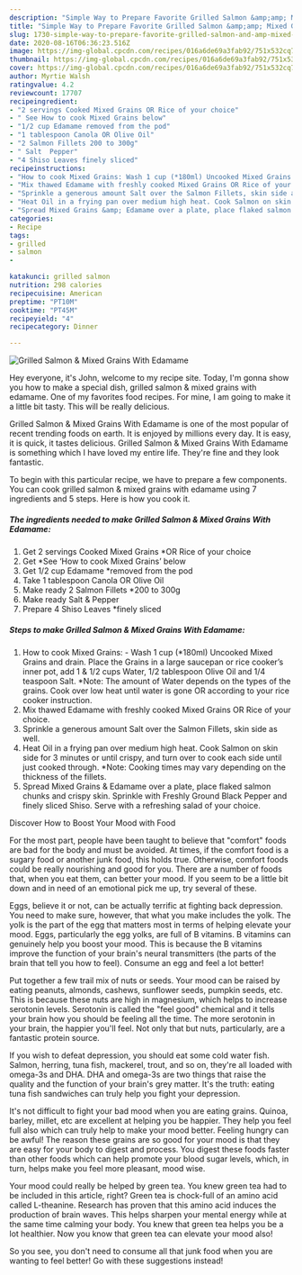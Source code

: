 ```yaml
---
description: "Simple Way to Prepare Favorite Grilled Salmon &amp;amp; Mixed Grains With Edamame"
title: "Simple Way to Prepare Favorite Grilled Salmon &amp;amp; Mixed Grains With Edamame"
slug: 1730-simple-way-to-prepare-favorite-grilled-salmon-and-amp-mixed-grains-with-edamame
date: 2020-08-16T06:36:23.516Z
image: https://img-global.cpcdn.com/recipes/016a6de69a3fab92/751x532cq70/grilled-salmon-mixed-grains-with-edamame-recipe-main-photo.jpg
thumbnail: https://img-global.cpcdn.com/recipes/016a6de69a3fab92/751x532cq70/grilled-salmon-mixed-grains-with-edamame-recipe-main-photo.jpg
cover: https://img-global.cpcdn.com/recipes/016a6de69a3fab92/751x532cq70/grilled-salmon-mixed-grains-with-edamame-recipe-main-photo.jpg
author: Myrtie Walsh
ratingvalue: 4.2
reviewcount: 17707
recipeingredient:
- "2 servings Cooked Mixed Grains OR Rice of your choice"
- " See How to cook Mixed Grains below"
- "1/2 cup Edamame removed from the pod"
- "1 tablespoon Canola OR Olive Oil"
- "2 Salmon Fillets 200 to 300g"
- " Salt  Pepper"
- "4 Shiso Leaves finely sliced"
recipeinstructions:
- "How to cook Mixed Grains: Wash 1 cup (*180ml) Uncooked Mixed Grains and drain. Place the Grains in a large saucepan or rice cooker’s inner pot, add 1 &amp; 1/2 cups Water, 1/2 tablespoon Olive Oil and 1/4 teaspoon Salt. *Note: The amount of Water depends on the types of the grains. Cook over low heat until water is gone OR according to your rice cooker instruction."
- "Mix thawed Edamame with freshly cooked Mixed Grains OR Rice of your choice."
- "Sprinkle a generous amount Salt over the Salmon Fillets, skin side as well."
- "Heat Oil in a frying pan over medium high heat. Cook Salmon on skin side for 3 minutes or until crispy, and turn over to cook each side until just cooked through. *Note: Cooking times may vary depending on the thickness of the fillets."
- "Spread Mixed Grains &amp; Edamame over a plate, place flaked salmon chunks and crispy skin. Sprinkle with Freshly Ground Black Pepper and finely sliced Shiso. Serve with a refreshing salad of your choice."
categories:
- Recipe
tags:
- grilled
- salmon
- 

katakunci: grilled salmon  
nutrition: 298 calories
recipecuisine: American
preptime: "PT10M"
cooktime: "PT45M"
recipeyield: "4"
recipecategory: Dinner

---
```



![Grilled Salmon &amp; Mixed Grains With Edamame](https://img-global.cpcdn.com/recipes/016a6de69a3fab92/751x532cq70/grilled-salmon-mixed-grains-with-edamame-recipe-main-photo.jpg)

Hey everyone, it's John, welcome to my recipe site. Today, I'm gonna show you how to make a special dish, grilled salmon &amp; mixed grains with edamame. One of my favorites food recipes. For mine, I am going to make it a little bit tasty. This will be really delicious.

Grilled Salmon &amp; Mixed Grains With Edamame is one of the most popular of recent trending foods on earth. It is enjoyed by millions every day. It is easy, it is quick, it tastes delicious. Grilled Salmon &amp; Mixed Grains With Edamame is something which I have loved my entire life. They're fine and they look fantastic.




To begin with this particular recipe, we have to prepare a few components. You can cook grilled salmon &amp; mixed grains with edamame using 7 ingredients and 5 steps. Here is how you cook it.

<!--inarticleads1-->

##### The ingredients needed to make Grilled Salmon &amp; Mixed Grains With Edamame:

1. Get 2 servings Cooked Mixed Grains *OR Rice of your choice
1. Get  *See ‘How to cook Mixed Grains’ below
1. Get 1/2 cup Edamame *removed from the pod
1. Take 1 tablespoon Canola OR Olive Oil
1. Make ready 2 Salmon Fillets *200 to 300g
1. Make ready  Salt &amp; Pepper
1. Prepare 4 Shiso Leaves *finely sliced




<!--inarticleads2-->

##### Steps to make Grilled Salmon &amp; Mixed Grains With Edamame:

1. How to cook Mixed Grains: - Wash 1 cup (*180ml) Uncooked Mixed Grains and drain. Place the Grains in a large saucepan or rice cooker’s inner pot, add 1 &amp; 1/2 cups Water, 1/2 tablespoon Olive Oil and 1/4 teaspoon Salt. *Note: The amount of Water depends on the types of the grains. Cook over low heat until water is gone OR according to your rice cooker instruction.
1. Mix thawed Edamame with freshly cooked Mixed Grains OR Rice of your choice.
1. Sprinkle a generous amount Salt over the Salmon Fillets, skin side as well.
1. Heat Oil in a frying pan over medium high heat. Cook Salmon on skin side for 3 minutes or until crispy, and turn over to cook each side until just cooked through. *Note: Cooking times may vary depending on the thickness of the fillets.
1. Spread Mixed Grains &amp; Edamame over a plate, place flaked salmon chunks and crispy skin. Sprinkle with Freshly Ground Black Pepper and finely sliced Shiso. Serve with a refreshing salad of your choice.




Discover How to Boost Your Mood with Food


For the most part, people have been taught to believe that "comfort" foods are bad for the body and must be avoided. At times, if the comfort food is a sugary food or another junk food, this holds true. Otherwise, comfort foods could be really nourishing and good for you. There are a number of foods that, when you eat them, can better your mood. If you seem to be a little bit down and in need of an emotional pick me up, try several of these.

Eggs, believe it or not, can be actually terrific at fighting back depression. You need to make sure, however, that what you make includes the yolk. The yolk is the part of the egg that matters most in terms of helping elevate your mood. Eggs, particularly the egg yolks, are full of B vitamins. B vitamins can genuinely help you boost your mood. This is because the B vitamins improve the function of your brain's neural transmitters (the parts of the brain that tell you how to feel). Consume an egg and feel a lot better!

Put together a few trail mix of nuts or seeds. Your mood can be raised by eating peanuts, almonds, cashews, sunflower seeds, pumpkin seeds, etc. This is because these nuts are high in magnesium, which helps to increase serotonin levels. Serotonin is called the "feel good" chemical and it tells your brain how you should be feeling all the time. The more serotonin in your brain, the happier you'll feel. Not only that but nuts, particularly, are a fantastic protein source.

If you wish to defeat depression, you should eat some cold water fish. Salmon, herring, tuna fish, mackerel, trout, and so on, they're all loaded with omega-3s and DHA. DHA and omega-3s are two things that raise the quality and the function of your brain's grey matter. It's the truth: eating tuna fish sandwiches can truly help you fight your depression. 

It's not difficult to fight your bad mood when you are eating grains. Quinoa, barley, millet, etc are excellent at helping you be happier. They help you feel full also which can truly help to make your mood better. Feeling hungry can be awful! The reason these grains are so good for your mood is that they are easy for your body to digest and process. You digest these foods faster than other foods which can help promote your blood sugar levels, which, in turn, helps make you feel more pleasant, mood wise.

Your mood could really be helped by green tea. You knew green tea had to be included in this article, right? Green tea is chock-full of an amino acid called L-theanine. Research has proven that this amino acid induces the production of brain waves. This helps sharpen your mental energy while at the same time calming your body. You knew that green tea helps you be a lot healthier. Now you know that green tea can elevate your mood also!

So you see, you don't need to consume all that junk food when you are wanting to feel better! Go  with  these suggestions  instead!

